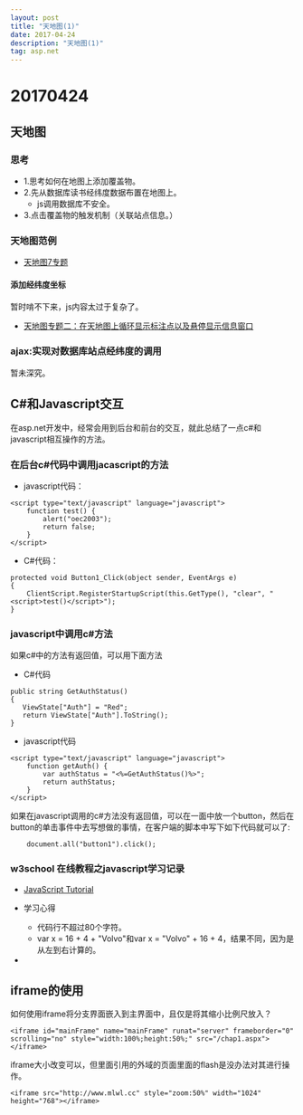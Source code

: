 ```yaml
---
layout: post
title: "天地图(1)"
date: 2017-04-24 
description: "天地图(1)"
tag: asp.net 
---   
```


# 20170424

## 天地图

### 思考

- 1.思考如何在地图上添加覆盖物。
- 2.先从数据库读书经纬度数据布置在地图上。
    + js调用数据库不安全。
- 3.点击覆盖物的触发机制（关联站点信息。）

### 天地图范例

- [天地图7专题](http://blog.csdn.net/liusaint1992/article/category/5854891)

#### 添加经纬度坐标

暂时啃不下来，js内容太过于复杂了。

- [天地图专题二：在天地图上循环显示标注点以及悬停显示信息窗口](http://blog.csdn.net/liusaint1992/article/details/48894855)

### ajax:实现对数据库站点经纬度的调用

暂未深究。

## C#和Javascript交互

在asp.net开发中，经常会用到后台和前台的交互，就此总结了一点c#和javascript相互操作的方法。

### 在后台c#代码中调用jacascript的方法

- javascript代码：

```
<script type="text/javascript" language="javascript">
    function test() {
        alert("oec2003");
        return false;
    }
</script>
```

- C#代码：

```
protected void Button1_Click(object sender, EventArgs e)
{
    ClientScript.RegisterStartupScript(this.GetType(), "clear", "<script>test()</script>");
}
```

### javascript中调用c#方法

如果c#中的方法有返回值，可以用下面方法

- C#代码

```
public string GetAuthStatus()
{
   ViewState["Auth"] = "Red";
   return ViewState["Auth"].ToString();
}
```

- javascript代码

```
<script type="text/javascript" language="javascript">
    function getAuth() {
        var authStatus = "<%=GetAuthStatus()%>";
        return authStatus;
    }
</script>
```

如果在javascript调用的c#方法没有返回值，可以在一面中放一个button，然后在button的单击事件中去写想做的事情，在客户端的脚本中写下如下代码就可以了:

```
    document.all("button1").click();
```

### w3school 在线教程之javascript学习记录


- [JavaScript Tutorial](https://www.w3schools.com/js/)

- 学习心得
    +  代码行不超过80个字符。
    +  var x = 16 + 4 + "Volvo"和var x = "Volvo" + 16 + 4，结果不同，因为是从左到右计算的。
- 


## iframe的使用

如何使用iframe将分支界面嵌入到主界面中，且仅是将其缩小比例尺放入？

```
<iframe id="mainFrame" name="mainFrame" runat="server" frameborder="0" scrolling="no" style="width:100%;height:50%;" src="/chap1.aspx"></iframe>  
```

iframe大小改变可以，但里面引用的外域的页面里面的flash是没办法对其进行操作。

```
<iframe src="http://www.mlwl.cc" style="zoom:50%" width="1024" height="768"></iframe>

```
